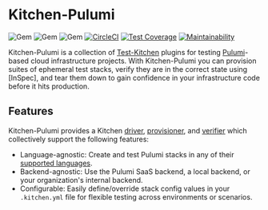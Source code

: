 # Kitchen-Pulumi

![Gem](https://img.shields.io/gem/v/kitchen-pulumi.svg)
![Gem](https://img.shields.io/gem/dt/kitchen-pulumi.svg)
![Gem](https://img.shields.io/gem/dtv/kitchen-pulumi.svg)
[![CircleCI](https://circleci.com/gh/jacoblearned/kitchen-pulumi/tree/master.svg?style=shield)](https://circleci.com/gh/jacoblearned/kitchen-pulumi/tree/master)
[![Test Coverage](https://api.codeclimate.com/v1/badges/35afd25bac772504e2a0/test_coverage)](https://codeclimate.com/github/jacoblearned/kitchen-pulumi/test_coverage)
[![Maintainability](https://api.codeclimate.com/v1/badges/35afd25bac772504e2a0/maintainability)](https://codeclimate.com/github/jacoblearned/kitchen-pulumi/maintainability)

Kitchen-Pulumi is a collection of [Test-Kitchen](https://kitchen.ci/) plugins for testing [Pulumi](https://www.pulumi.com/)-based cloud infrastructure projects.
With Kitchen-Pulumi you can provision suites of ephemeral test stacks, verify they are in the correct state using [InSpec], and tear them down to gain
confidence in your infrastructure code before it hits production.

## Features

Kitchen-Pulumi provides a Kitchen [driver](https://kitchen.ci/docs/drivers/), [provisioner](https://kitchen.ci/docs/provisioners/),
and [verifier](https://kitchen.ci/docs/verifiers/) which collectively support the following features:

* Language-agnostic: Create and test Pulumi stacks in any of their [supported languages](https://www.pulumi.com/docs/reference/languages/).
* Backend-agnostic: Use the Pulumi SaaS backend, a local backend, or your organization's internal backend.
* Configurable: Easily define/override stack config values in your `.kitchen.yml` file for flexible testing across environments or scenarios.

